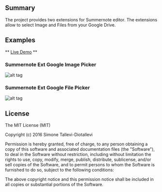## Summary

The project provides two extensions for Summernote editor. The extensions allow to select Image and Files from your Google Drive.

## Examples

** [Live Demo](https://simone-tallevi.appspot.com/summernote-ext-google-picker.html) **

### Summernote Ext Google Image Picker

![alt tag](https://rawgit.com/simonetallevi/summernote-ext-google/master/doc/esempio.PNG)

### Summernote Ext Google File Picker

![alt tag](https://rawgit.com/simonetallevi/summernote-ext-google/master/doc/esempio-2.PNG)

## License

The MIT License (MIT)

Copyright (c) 2016 Simone Tallevi-Diotallevi

Permission is hereby granted, free of charge, to any person obtaining a copy
of this software and associated documentation files (the "Software"), to deal
in the Software without restriction, including without limitation the rights
to use, copy, modify, merge, publish, distribute, sublicense, and/or sell
copies of the Software, and to permit persons to whom the Software is
furnished to do so, subject to the following conditions:

The above copyright notice and this permission notice shall be included in all
copies or substantial portions of the Software.